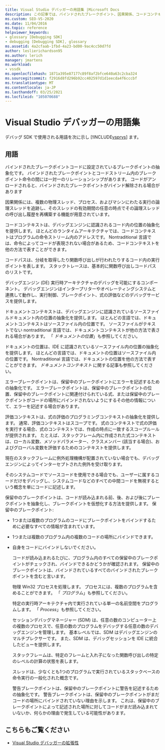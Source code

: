 ```yaml
---
title: Visual Studio デバッガーの用語集 |Microsoft Docs
description: この記事では、バインドされたブレークポイント、因果関係、コードコンテキストなど、Visual Studio デバッグ SDK で使用されるいくつかの用語について説明します。
ms.custom: SEO-VS-2020
ms.date: 11/04/2016
ms.topic: reference
helpviewer_keywords:
- glossary [Debugging SDK]
- debugging [Debugging SDK], glossary
ms.assetid: 4a2cfaab-1fbd-4a23-bd00-9ac4cc50d7fd
author: leslierichardson95
ms.author: lerich
manager: jmartens
ms.workload:
- vssdk
ms.openlocfilehash: 1871a395e87177c89f8af2bfce640a63c2cba324
ms.sourcegitcommit: f2916d8fd296b92cc402597d1d1eecda4f6cccbf
ms.translationtype: MT
ms.contentlocale: ja-JP
ms.lasthandoff: 03/25/2021
ms.locfileid: "105070688"
---
```

# <a name="visual-studio-debugger-glossary"></a>Visual Studio デバッガーの用語集
デバッグ SDK で使用される用語を次に示し [!INCLUDE[vsprvs](../../../code-quality/includes/vsprvs_md.md)] ます。

## <a name="terms"></a>用語
 バインドされたブレークポイントコードに設定されているブレークポイントの抽象化です。 バインドされたブレークポイントとコードストリーム内のブレークポイント命令の間には一対一のリレーションシップがあります。 コードがアンロードされると、バインドされたブレークポイントがバインド解除される場合があります

 因果関係には、複数の物理スレッド、プロセス、およびマシンにわたる実行の論理スレッドを追跡し、そのスレッドの有効期間の任意の時点でその論理スレッドの呼び出し履歴を再構築する機能が用意されています。

 コードコンテキストは、デバッグエンジンに認識されるコード内の位置の抽象化を提供します。 ほとんどのランタイムアーキテクチャでは、コードコンテキストはプログラムの命令ストリーム内のアドレスです。 Nontraditional 言語では、命令によってコードが表現されない場合があるため、コードコンテキストを他の方法で表すことができます。

 コードパスは、分岐を取得したり関数呼び出しが行われたりするコード内の実行ポイントを表します。 スタックトレースは、基本的に関数呼び出しコードパスのリストです。

 デバッグエンジン (DE) 実行時アーキテクチャのデバッグを可能にするコンポーネント。 デバッグエンジンはインタープリターやオペレーティングシステムと連携して動作し、実行制御、ブレークポイント、式の評価などのデバッグサービスを提供します。

 ドキュメントコンテキストは、デバッグエンジンに認識されているソースファイルドキュメント内の位置の抽象化を提供します。 ほとんどの言語では、ドキュメントコンテキストはソースファイル内の位置です。 ソースファイルがテキストでない nontraditional 言語では、ドキュメントコンテキストが他の方法で表される場合があります。 「 *ドキュメントの位置*」も参照してください。

 ドキュメントの位置は、IDE に認識されているソースファイル内の位置の抽象化を提供します。 ほとんどの言語では、ドキュメントの位置はソースファイル内の位置です。 Nontraditional 言語では、ドキュメントの位置を他の方法で表すことができます。 *ドキュメントコンテキスト* に関する記事も参照してください。

 エラーブレークポイントは、保留中のブレークポイントにエラーを記述するための抽象化です。 エラーブレークポイントは、保留中のブレークポイントの位置、保留中のブレークポイントに関連付けられている式、または保留中のブレークポイントがコードの場所にバインドされないようにするその他の情報について、エラーを記述する場合があります。

 評価コンテキストは、式の評価のプログラミングコンテキストの抽象化を提供します。 通常、評価コンテキストはスコープです。 式のコンテキストで式の評価を実行する場合、式のコンテキストでは、作成の時点に一致するスコープルールが提供されます。 たとえば、スタックフレーム内に作成された式コンテキストは、ローカル変数、メソッドパラメーター、クラスメンバー (該当する場合)、およびグローバル変数を評価するためのコンテキストを提供します。

 現在のスタックフレームに例外処理機構が配置されていない場合でも、デバッグエンジンによってインターセプトされた例外を受け取ります。

 そのシステムコードでソースコードを使用できる場合でも、ユーザーに属するコードだけをデバッグし、システムコードなどのすべての中間コードを無視するという概念を単にコードに記述します。

 保留中のブレークポイントは、コードが読み込まれる前、後、および後にブレークポイントを抽象化し、ブレークポイントを仮想化する方法を提供します。 保留中のブレークポイント:

- 1つまたは複数のプログラムのコードにブレークポイントをバインドするために必要なすべての情報が含まれています。

- 1つまたは複数のプログラム内の複数のコードの場所にバインドできます。

- 自身をコードにバインドしないでください。

  コードが読み込まれるたびに、プログラム内のすべての保留中のブレークポイントがチェックされ、バインドできるかどうかが確認されます。 保留中のブレークポイントは、バインドされているすべてのバインドされたブレークポイントを含むと言います。

  物理 Win32 プロセスを処理します。 プロセスには、複数のプログラムを含めることができます。 「 *プログラム*」も参照してください。

  特定の実行時アーキテクチャ内で実行されている単一の名前空間をプログラムします。 「 *Process*」も参照してください。

  セッションデバッグマネージャー (SDM) は、任意の数のコンピューター上の複数のプロセスで、任意の数のプログラムをデバッグする任意の数のデバッグエンジンを管理します。 基本レベルでは、SDM はデバッグエンジンのマルチプレクサーです。 また、SDM は、デバッグセッションを IDE に統合したビューを提供します。

  スタックフレームは、特定のフレームと入れ子になった関数呼び出しの特定のレベルの計算の状態を表します。

  スレッドは、少なくとも1つのプログラムで実行されているスタックベースの命令実行の一般化された概念です。

  警告ブレークポイントは、保留中のブレークポイントに警告を記述するための抽象化です。 警告ブレークポイントは、保留中のブレークポイントがまだコードの場所にバインドされていない理由を示します。 これは、保留中のブレークポイントによって記述された場所に対してコードがまだ読み込まれていないか、何らかの理由で発生している可能性があります。

## <a name="see-also"></a>こちらもご覧ください
- [Visual Studio デバッガーの拡張性](../../../extensibility/debugger/visual-studio-debugger-extensibility.md)
